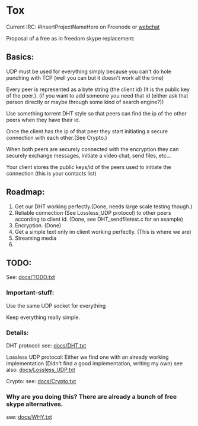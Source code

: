 Tox
===

Current IRC: #InsertProjectNameHere
on Freenode or [webchat](https://webchat.freenode.net/)


Proposal of a free as in freedom skype replacement:

## Basics:

UDP must be used for everything simply because you can't do hole punching with TCP (well you can but it doesn't work all the time)
    
Every peer is represented as a byte string (the client id) (It is the public key of the peer.). (if you want to add someone you need that id (either ask that person directly or maybe through some kind of search engine?))
    
Use something torrent DHT style so that peers can find the ip of the other peers when they have their id.
    
Once the client has the ip of that peer they start initiating a secure connection with each other.(See Crypto.)
    
When both peers are securely connected with the encryption they can securely exchange messages, initiate a video chat, send files, etc...
    
Your client stores the public keys/id of the peers used to initiate the connection (this is your contacts list)

## Roadmap:

1. Get our DHT working perfectly.(Done, needs large scale testing though.)
2. Reliable connection (See Lossless_UDP protocol) to other peers according to client id. (Done, see DHT_sendfiletest.c for an example)
3. Encryption. (Done)
4. Get a simple text only im client working perfectly. (This is where we are)
5. Streaming media
6. 

## TODO:
    
See: [docs/TODO.txt](https://github.com/irungentoo/InsertProjectNameHere/blob/master/docs/TODO.txt)

### Important-stuff:

Use the same UDP socket for everything

Keep everything really simple.

### Details:

DHT protocol:
    see: [docs/DHT.txt](/docs/DHT.txt)
    
Lossless UDP protocol:
    Either we find one with an already working implementation (Didn't find a good implementation, writing my own)
    see also: [docs/Lossless_UDP.txt](/docs/Lossless_UDP.txt)

Crypto:
    see: [docs/Crypto.txt](/docs/Crypto.txt)

### Why are you doing this? There are already a bunch of free skype alternatives.

see: [docs/WHY.txt](/docs/WHY.txt)
